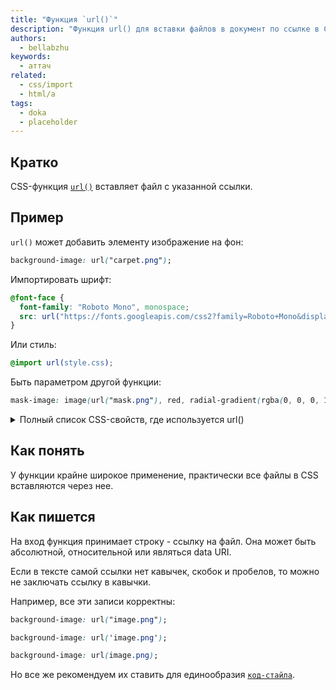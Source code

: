 ```yaml
---
title: "Функция `url()`"
description: "Функция url() для вставки файлов в документ по ссылке в CSS"
authors:
  - bellabzhu
keywords:
  - аттач
related:
  - css/import
  - html/a
tags:
  - doka
  - placeholder
---
```


## Кратко

CSS-функция [`url()`](https://developer.mozilla.org/en-US/docs/Web/CSS/url) вставляет файл с указанной ссылки. 

## Пример

`url()` может добавить элементу изображение на фон:

```css
background-image: url("carpet.png");
```

Импортировать шрифт:
```css
@font-face {
  font-family: "Roboto Mono", monospace;
  src: url("https://fonts.googleapis.com/css2?family=Roboto+Mono&display=swap");
}
```

Или стиль:

```css
@import url(style.css);
```

Быть параметром другой функции:

```css
mask-image: image(url("mask.png"), red, radial-gradient(rgba(0, 0, 0, 1.0), transparent));
```


<details>
  <summary>Полный список CSS-свойств, где используется url()</summary>

- background;
- background-image;
- border;
- border-image;
- border-image-source;
- content;
- cursor;
- filter;
- list-style;
- list-style-image;
- mask;
- mask-image;
- offset-path;
- src как часть @font-face;
- @counter-style/symbol;

</details>

## Как понять

У функции крайне широкое применение, практически все файлы в CSS вставляются через нее. 

## Как пишется

На вход функция принимает строку - ссылку на файл. Она может быть абсолютной, относительной или являться data URI. 

Если в тексте самой ссылки нет кавычек, скобок и пробелов, то можно не заключать ссылку в кавычки. 

Например, все эти записи корректны:

```css
background-image: url("image.png");
```

```css
background-image: url('image.png');
```

```css
background-image: url(image.png);
```

Но все же рекомендуем их ставить для единообразия [`код-стайла`](/js/code-style/index.md).
